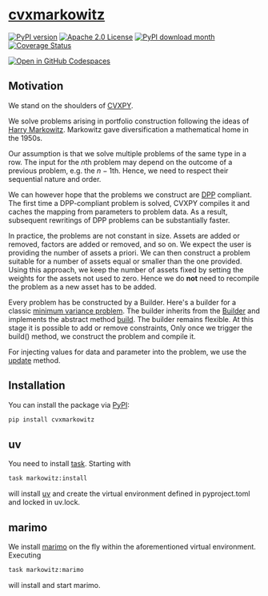# [cvxmarkowitz](http://www.cvxgrp.org/cvxmarkowitz/book)

[![PyPI version](https://badge.fury.io/py/cvxmarkowitz.svg)](https://badge.fury.io/py/cvxmarkowitz)
[![Apache 2.0 License](https://img.shields.io/badge/License-APACHEv2-brightgreen.svg)](https://github.com/cvxgrp/cvxmarkowitz/blob/master/LICENSE)
[![PyPI download month](https://img.shields.io/pypi/dm/cvxmarkowitz.svg)](https://pypi.python.org/pypi/cvxmarkowitz/)
[![Coverage Status](https://coveralls.io/repos/github/cvxgrp/cvxmarkowitz/badge.png?branch=main)](https://coveralls.io/github/cvxgrp/cvxmarkowitz?branch=main)

[![Open in GitHub Codespaces](https://github.com/codespaces/badge.svg)](https://codespaces.new/cvxgrp/cvxmarkowitz)

## Motivation

We stand on the shoulders of [CVXPY](https://www.cvxpy.org).

We solve problems arising in portfolio construction following the ideas of
[Harry Markowitz](https://en.wikipedia.org/wiki/Harry_Markowitz). Markowitz gave
diversification a mathematical home in the 1950s.

Our assumption is that we solve multiple problems of the same type in a row.
The input for the $n$th problem may depend on the outcome of a previous problem,
e.g. the $n-1$th. Hence, we need to respect their sequential nature and order.

We can however hope that the problems we construct are [DPP](https://www.cvxpy.org/tutorial/advanced/index.html#disciplined-parametrized-programming)
compliant. The first time a DPP-compliant problem is solved, CVXPY compiles it
and caches the mapping from parameters to problem data. As a result, subsequent
rewritings of DPP problems can be substantially faster.

In practice, the problems are not constant in size. Assets are added or removed,
factors are added or removed, and so on. We expect the user is providing the
number of assets a priori. We can then construct a problem suitable for a number
of assets equal or smaller than the one provided. Using this approach, we keep
the number of assets fixed by setting the weights for the assets not used to
zero. Hence we do **not** need to recompile the problem as a new asset has to be
added.

Every problem has be constructed by a Builder. Here's a builder for a classic
[minimum variance problem](cvx/markowitz/portfolios/min_var.py).
The builder inherits from the [Builder](cvxmarkowitz/markowitz/builder.py)
and implements the abstract method [build](cvxmarkowitz/markowitz/builder.py#L15).
The builder remains flexible. At this stage it is possible to add or remove
constraints,  Only once we trigger the build() method, we construct
the problem and compile it.

For injecting values for data and parameter into the problem,
we use the [update](cvxmarkowitz/markowitz/builder.py#L19) method.

## Installation

You can install the package via [PyPI](https://pypi.org/project/cvxmarkowitz/):

```bash
pip install cvxmarkowitz
```

## uv

You need to install [task](https://taskfile.dev).
Starting with

```bash
task markowitz:install
```

will install [uv](https://github.com/astral-sh/uv) and create
the virtual environment defined in
pyproject.toml and locked in uv.lock.

## marimo

We install [marimo](https://marimo.io) on the fly within the aforementioned
virtual environment. Executing

```bash
task markowitz:marimo
```

will install and start marimo.
